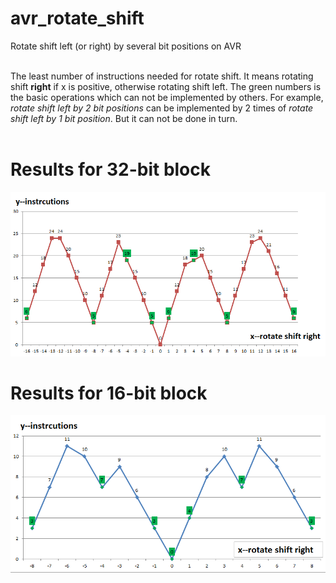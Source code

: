 # avr_rotate_shift
Rotate shift left (or right) by several bit positions on AVR<br><br>

The least number of instructions needed for rotate shift. It means rotating shift <b>right</b> if x is positive, otherwise rotating shift left. The green numbers is the basic operations which can not be implemented by others. For example, <i>rotate shift left by 2 bit positions</i> can be implemented by 2 times of <i>rotate shift left by 1 bit position</i>. But it can not be done in turn.<br><br>

# Results for 32-bit block
![rotate shift for 32-bit block](./pic/bit32.png?raw=true)<br>

# Results for 16-bit block
![rotate shift for 16-bit block](./pic/bit16.png?raw=true)<br>

